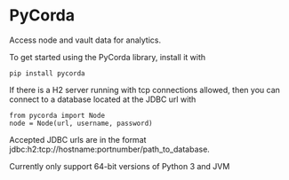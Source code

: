 # PyCorda

Access node and vault data for analytics.

To get started using the PyCorda library, install it with

```
pip install pycorda
```

If there is a H2 server running with tcp connections allowed,
then you can connect to a database located at the JDBC url with

```
from pycorda import Node
node = Node(url, username, password)
```

Accepted JDBC urls are in the format jdbc:h2:tcp://hostname:portnumber/path_to_database.

Currently only support 64-bit versions of Python 3 and JVM

